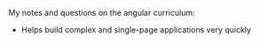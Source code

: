 My notes and questions on the angular curriculum:

* Helps build complex and single-page applications very quickly
